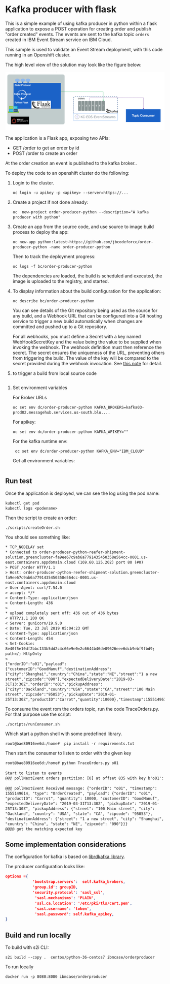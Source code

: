 # Kafka producer with flask

This is a simple example of using kafka producer in python within a flask application to expose a POST operation for creating order and publish "order created" events. The events are sent to the kafka topic `orders` created in IBM Event Stream service on IBM Cloud.

This sample is used to validate an Event Stream deployment, with this code running in an Openshift cluster.

The high level view of the solution may look like the figure below:

![](docs/order-producer-python.png)

The application is a Flask app, exposing two APIs:

* GET /order to get an order by id
* POST /order to create an order

At the order creation an event is published to the kafka broker..

To deploy the code to an openshift cluster do the following:

1. Login to the cluster. 

    ```
    oc login -u apikey -p <apikey> --server=https://...
    ```

1. Create a project if not done already:

    ```
    oc  new-project order-producer-python --description="A kafka producer with python"
    ```

1. Create an app from the source code, and use source to image build process to deploy the app:

    ```
    oc new-app python:latest~https://github.com/jbcodeforce/order-producer-python -name order-producer-python
    ```

    Then to track the deployment progress:
    ```
    oc logs -f bc/order-producer-python
    ```
    The dependencies are loaded, the build is scheduled and executed, the image is uploaded to the registry, and started.

1. To display information about the build configuration for the application:

    ```
    oc describe bc/order-producer-python
    ```

    You can see details of the Git repository being used as the source for any build, and a Webhook URL that can be configured into a Git hosting service to trigger a new build automatically when changes are committed and pushed up to a Git repository. 

    For all webhooks, you must define a Secret with a key named WebHookSecretKey and the value being the value to be supplied when invoking the webhook. The webhook definition must then reference the secret. The secret ensures the uniqueness of the URL, preventing others from triggering the build. The value of the key will be compared to the secret provided during the webhook invocation. See [this note](https://docs.openshift.com/container-platform/3.9/dev_guide/builds/triggering_builds.html) for detail. 

1. to trigger a build from local source code

  ```
  ```

1. Set environment variables

    For Broker URLs
    ```
    oc set env dc/order-producer-python KAFKA_BROKERS=kafka03-prod02.messagehub.services.us-south.blu....
    ```

    For apikey:
    ```
    oc set env dc/order-producer-python KAFKA_APIKEY=""
    ```

    For the kafka runtime env: 

    ```
     oc set env dc/order-producer-python KAFKA_ENV="IBM_CLOUD"
    ```

    Get all environment variables:

    ```
    ```

## Run test

Once the application is deployed, we can see the log using the pod name:

```
kubectl get pod
kubectl logs <podename>
```

Then the script to create an order:

```
./scripts/createOrder.sh
```

You should see something like:
```
* TCP_NODELAY set
* Connected to order-producer-python-reefer-shipment-solution.greencluster-fa9ee67c9ab6a7791435450358e564cc-0001.us-east.containers.appdomain.cloud (169.60.125.202) port 80 (#0)
> POST /order HTTP/1.1
> Host: order-producer-python-reefer-shipment-solution.greencluster-fa9ee67c9ab6a7791435450358e564cc-0001.us-east.containers.appdomain.cloud
> User-Agent: curl/7.54.0
> accept: */*
> Content-Type: application/json
> Content-Length: 436
> 
* upload completely sent off: 436 out of 436 bytes
< HTTP/1.1 200 OK
< Server: gunicorn/19.9.0
< Date: Tue, 23 Jul 2019 05:04:23 GMT
< Content-Type: application/json
< Content-Length: 454
< Set-Cookie: 8e40f5e10df2bbc133b5dd2c4c66e9e0=2c6644b46de09626eee6dcb9ebf9fbd9; path=/; HttpOnly
< 
{"orderID":"o01","payload":{"customerID":"GoodManuf","destinationAddress":{"city":"Shanghai","country":"China","state":"NE","street":"1 a new street","zipcode":"090"},"expectedDeliveryDate":"2019-03-31T13:30Z","orderID":"o01","pickupAddress":{"city":"Oackland","country":"USA","state":"CA","street":"100 Main street","zipcode":"95053"},"pickupDate":"2019-01-25T13:30Z","productID":"Carrot","quantity":10000},"timestamp":1555149614,"type":"OrderCreated"}
```

To consume the event rom the orders topic, run the code TraceOrders.py. For that purpose use the script:

```
./scripts/runConsumer.sh 
```

Which start a python shell with some predefined library. 

```
root@bae80916ee6d:/home#  pip install -r requirements.txt
```

Then start the consumer to listen to order with the given key

```
root@bae80916ee6d:/home# python TraceOrders.py o01

Start to listen to events
@@@ pollNextEvent orders partition: [0] at offset 835 with key b'o01':

@@@ pollNextEvent Received message: {"orderID": "o01", "timestamp": 1555149614, "type": "OrderCreated", "payload": {"orderID": "o01", "productID": "Carrot", "quantity": 10000, "customerID": "GoodManuf", "expectedDeliveryDate": "2019-03-31T13:30Z", "pickupDate": "2019-01-25T13:30Z", "pickupAddress": {"street": "100 Main street", "city": "Oackland", "country": "USA", "state": "CA", "zipcode": "95053"}, "destinationAddress": {"street": "1 a new street", "city": "Shanghai", "country": "China", "state": "NE", "zipcode": "090"}}}
@@@@ got the matching expected key 
```

## Some implementation considerations

The configuration for kafka is based on [librdkafka library](https://github.com/edenhill/librdkafka/blob/master/CONFIGURATION.md).

The producer configuration looks like:

```json
options ={
            'bootstrap.servers':  self.kafka_brokers,
            'group.id': groupID,
            'security.protocol': 'sasl_ssl',
             'sasl.mechanisms': 'PLAIN',
             'ssl.ca.location': '/etc/pki/tls/cert.pem',
             'sasl.username': 'token',
             'sasl.password': self.kafka_apikey,
}
```


## Build and run locally

To build with s2i CLI:

```
s2i build --copy .  centos/python-36-centos7 ibmcase/orderproducer
```

To run locally

```
docker run -p 8080:8080 ibmcase/orderproducer
```
